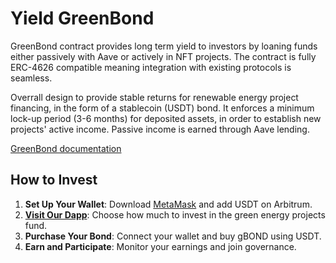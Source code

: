 # Yield GreenBond

GreenBond contract provides long term yield to investors by loaning funds either passively with Aave or actively in NFT projects. The contract is fully ERC-4626 compatible meaning integration with existing protocols is seamless. 

Overrall design to provide stable returns for renewable energy project financing, in the form of a stablecoin (USDT) bond. It enforces a minimum lock-up period (3-6 months) for deposited assets, in order to establish new projects' active income. Passive income is earned through Aave lending.

[GreenBond documentation](https://green-bond-v2.vercel.app/)

## How to Invest

1. **Set Up Your Wallet**: Download [MetaMask](https://metamask.io/download/) and add USDT on Arbitrum.
2. **[Visit Our Dapp](https://greenchain.capital)**: Choose how much to invest in the green energy projects fund.
3. **Purchase Your Bond**: Connect your wallet and buy gBOND using USDT.
4. **Earn and Participate**: Monitor your earnings and join governance.
